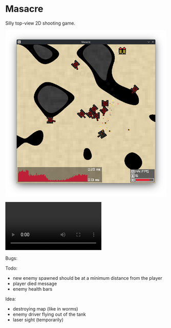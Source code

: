 # Masacre

Silly top-view 2D shooting game.

![Screenshot](./misc/screenshot.png)

![Demo](./misc/demo.webm)

Bugs:

Todo:

- new enemy spawned should be at a minimum distance from the player
- player died message
- enemy health bars

Idea:

- destroying map (like in worms)
- enemy driver flying out of the tank
- laser sight (temporarily)